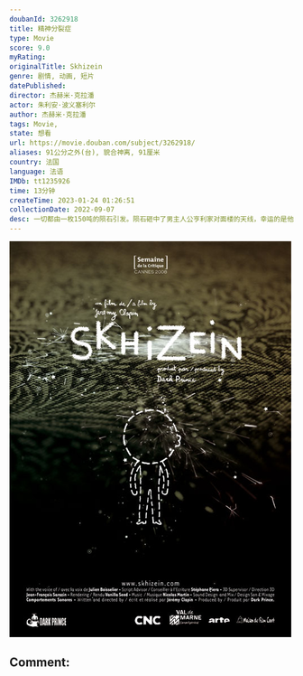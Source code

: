 ```yaml
---
doubanId: 3262918
title: 精神分裂症
type: Movie
score: 9.0
myRating: 
originalTitle: Skhizein
genre: 剧情, 动画, 短片
datePublished: 
director: 杰赫米·克拉潘
actor: 朱利安·波义塞利尔
author: 杰赫米·克拉潘
tags: Movie, 
state: 想看
url: https://movie.douban.com/subject/3262918/
aliases: 91公分之外(台), 貌合神离, 91厘米
country: 法国
language: 法语
IMDb: tt1235926
time: 13分钟
createTime: 2023-01-24 01:26:51
collectionDate: 2022-09-07
desc: 一切都由一枚150吨的陨石引发。陨石砸中了男主人公亨利家对面楼的天线，幸运的是他毫发无损。但此事过后，他的世界刚好与现实世界偏离了水平91cm。无论开门关窗洗澡接电话，这些日常细琐杂事就都成了负担。他...
---
```


![image](assets/p857148064.jpg)

Comment: 
---

